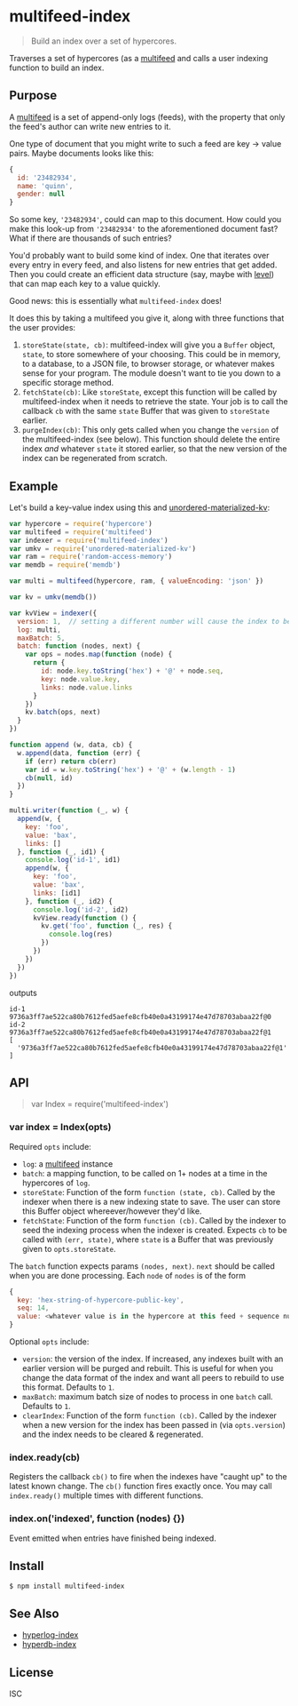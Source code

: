 # multifeed-index

> Build an index over a set of hypercores.

Traverses a set of hypercores (as a [multifeed][multifeed] and calls a user
indexing function to build an index.

## Purpose

A [multifeed][multifeed] is a set of append-only logs (feeds), with the
property that only the feed's author can write new entries to it.

One type of document that you might write to such a feed are key -> value
pairs. Maybe documents looks like this:

```js
{
  id: '23482934',
  name: 'quinn',
  gender: null
}
```

So some key, `'23482934'`, could can map to this document. How could you make
this look-up from `'23482934'` to the aforementioned document fast? What if
there are thousands of such entries?

You'd probably want to build some kind of index. One that iterates over every
entry in every feed, and also listens for new entries that get added. Then you
could create an efficient data structure (say, maybe with
[level](https://github.com/Level/level)) that can map each key to a value
quickly. 

Good news: this is essentially what `multifeed-index` does!

It does this by taking a multifeed you give it, along with three functions that
the user provides:

1. `storeState(state, cb)`: multifeed-index will give you a `Buffer` object,
   `state`, to store somewhere of your choosing. This could be in memory, to a
   database, to a JSON file, to browser storage, or whatever makes sense for
   your program. The module doesn't want to tie you down to a specific storage
   method.
2. `fetchState(cb)`: Like `storeState`, except this function will be called by
   multifeed-index when it needs to retrieve the state. Your job is to call the
   callback `cb` with the same `state` Buffer that was given to `storeState`
   earlier.
3. `purgeIndex(cb)`: This only gets called when you change the `version` of the
   multifeed-index (see below). This function should delete the entire index
   *and* whatever `state` it stored earlier, so that the new version of the
   index can be regenerated from scratch.

## Example

Let's build a key-value index using this and
[unordered-materialized-kv](https://github.com/substack/unordered-materialized-kv):

```js
var hypercore = require('hypercore')
var multifeed = require('multifeed')
var indexer = require('multifeed-index')
var umkv = require('unordered-materialized-kv')
var ram = require('random-access-memory')
var memdb = require('memdb')

var multi = multifeed(hypercore, ram, { valueEncoding: 'json' })

var kv = umkv(memdb())

var kvView = indexer({
  version: 1,  // setting a different number will cause the index to be purged and rebuilt
  log: multi,
  maxBatch: 5,
  batch: function (nodes, next) {
    var ops = nodes.map(function (node) {
      return {
        id: node.key.toString('hex') + '@' + node.seq,
        key: node.value.key,
        links: node.value.links
      }
    })
    kv.batch(ops, next)
  }
})

function append (w, data, cb) {
  w.append(data, function (err) {
    if (err) return cb(err)
    var id = w.key.toString('hex') + '@' + (w.length - 1)
    cb(null, id)
  })
}

multi.writer(function (_, w) {
  append(w, {
    key: 'foo',
    value: 'bax',
    links: []
  }, function (_, id1) {
    console.log('id-1', id1)
    append(w, {
      key: 'foo',
      value: 'bax',
      links: [id1]
    }, function (_, id2) {
      console.log('id-2', id2)
      kvView.ready(function () {
        kv.get('foo', function (_, res) {
          console.log(res)
        })
      })
    })
  })
})
```

outputs

```
id-1 9736a3ff7ae522ca80b7612fed5aefe8cfb40e0a43199174e47d78703abaa22f@0
id-2 9736a3ff7ae522ca80b7612fed5aefe8cfb40e0a43199174e47d78703abaa22f@1
[
  '9736a3ff7ae522ca80b7612fed5aefe8cfb40e0a43199174e47d78703abaa22f@1'
]
```

## API

> var Index = require('multifeed-index')

### var index = Index(opts)

Required `opts` include:

- `log`: a [multifeed](https://github.com/noffle/multifeed) instance
- `batch`: a mapping function, to be called on 1+ nodes at a time in the
  hypercores of `log`.
- `storeState`: Function of the form `function (state, cb)`. Called by the
  indexer when there is a new indexing state to save. The user can store this
  Buffer object whereever/however they'd like.
- `fetchState`: Function of the form `function (cb)`. Called by the indexer to
  seed the indexing process when the indexer is created. Expects `cb` to be
  called with `(err, state)`, where `state` is a Buffer that was previously
  given to `opts.storeState`.

The `batch` function expects params `(nodes, next)`. `next` should be called
when you are done processing. Each `node` of `nodes` is of the form

```js
{
  key: 'hex-string-of-hypercore-public-key',
  seq: 14,
  value: <whatever value is in the hypercore at this feed + sequence number>
}
```

Optional `opts` include:

- `version`: the version of the index. If increased, any indexes built with an
  earlier version will be purged and rebuilt. This is useful for when you
  change the data format of the index and want all peers to rebuild to use this
  format. Defaults to `1`.
- `maxBatch`: maximum batch size of nodes to process in one `batch` call.
  Defaults to `1`.
- `clearIndex`: Function of the form `function (cb)`. Called by the indexer
  when a new version for the index has been passed in (via `opts.version`) and
  the index needs to be cleared & regenerated.

### index.ready(cb)

Registers the callback `cb()` to fire when the indexes have "caught up" to the
latest known change. The `cb()` function fires exactly once. You may call
`index.ready()` multiple times with different functions.

### index.on('indexed', function (nodes) {})

Event emitted when entries have finished being indexed.

## Install

```
$ npm install multifeed-index
```

## See Also
- [hyperlog-index](https://github.com/substack/hyperlog-index)
- [hyperdb-index](https://github.com/noffle/hyperdb-index)

## License

ISC

[multifeed]: https://github.com/noffle/multifeed

